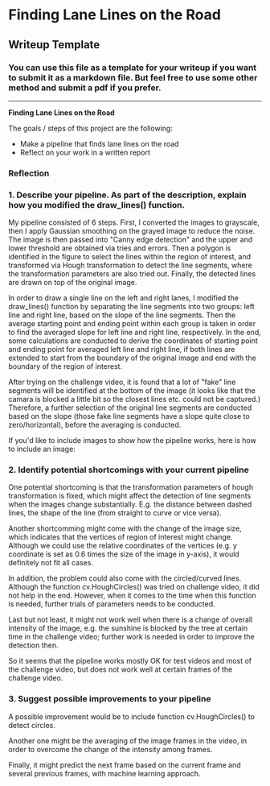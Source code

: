 # **Finding Lane Lines on the Road** 

## Writeup Template

### You can use this file as a template for your writeup if you want to submit it as a markdown file. But feel free to use some other method and submit a pdf if you prefer.

---

**Finding Lane Lines on the Road**

The goals / steps of this project are the following:
* Make a pipeline that finds lane lines on the road
* Reflect on your work in a written report


### Reflection

### 1. Describe your pipeline. As part of the description, explain how you modified the draw_lines() function.

My pipeline consisted of 6 steps. First, I converted the images to grayscale, then I apply Gaussian smoothing on the grayed image to reduce the noise. The image is then passed into "Canny edge detection" and the upper and lower threshold are obtained via tries and errors. Then a polygon is identified in the figure to select the lines within the region of interest, and transformed via Hough transformation to detect the line segments, where the transformation parameters are also tried out. Finally, the detected lines are drawn on top of the original image.

In order to draw a single line on the left and right lanes, I modified the draw_lines() function by separating the line segments into two groups: left line and right line, based on the slope of the line segments. Then the average starting point and ending point within each group is taken in order to find the averaged slope for left line and right line, respectively. In the end, some calculations are conducted to derive the coordinates of starting point and ending point for averaged left line and right line, if both lines are extended to start from the boundary of the original image and end with the boundary of the region of interest. 

After trying on the challenge video, it is found that a lot of "fake" line segments will be identified at the bottom of the image (it looks like that the camara is blocked a little bit so the closest lines etc. could not be captured.) Therefore, a further selection of the original line segments are conducted based on the slope (those fake line segments have a slope quite close to zero/horizontal), before the averaging is conducted.

If you'd like to include images to show how the pipeline works, here is how to include an image: 


### 2. Identify potential shortcomings with your current pipeline

One potential shortcoming is that the transformation parameters of hough transformation is fixed, which might affect the detection of line segments when the images change substantially. E.g. the distance between dashed lines, the shape of the line (from straight to curve or vice versa). 

Another shortcomming might come with the change of the image size, which indicates that the vertices of region of interest might change. Although we could use the relative coordinates of the vertices (e.g. y coordinate is set as 0.6 times the size of the image in y-axis), it would definitely not fit all cases.

In addition, the problem could also come with the circled/curved lines. Although the function cv.HoughCircles() was tried on challenge video, it did not help in the end. However, when it comes to the time when this function is needed, further trials of parameters needs to be conducted.

Last but not least, it might not work well when there is a change of overall intensity of the image, e.g. the sunshine is blocked by the tree at certain time in the challenge video; further work is needed in order to improve the detection then.

So it seems that the pipeline works mostly OK for test videos and most of the challenge video, but does not work well at certain frames of the challenge video.


### 3. Suggest possible improvements to your pipeline

A possible improvement would be to include function cv.HoughCircles() to detect circles.

Another one might be the averaging of the image frames in the video, in order to overcome the change of the intensity among frames.

Finally, it might predict the next frame based on the current frame and several previous frames, with machine learning approach.
